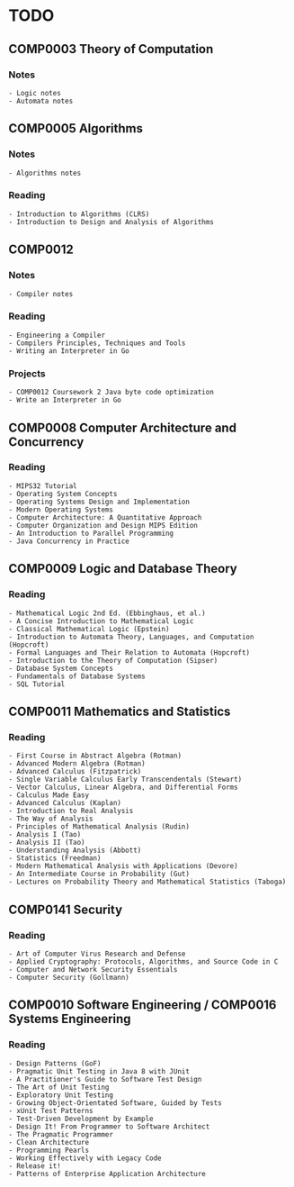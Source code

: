 # TODO

## COMP0003 Theory of Computation

### Notes
    - Logic notes
    - Automata notes

## COMP0005 Algorithms

### Notes
    - Algorithms notes

### Reading
    - Introduction to Algorithms (CLRS)
    - Introduction to Design and Analysis of Algorithms

## COMP0012

### Notes
    - Compiler notes

### Reading
    - Engineering a Compiler
    - Compilers Principles, Techniques and Tools
    - Writing an Interpreter in Go

### Projects
    - COMP0012 Coursework 2 Java byte code optimization
    - Write an Interpreter in Go

## COMP0008 Computer Architecture and Concurrency

### Reading
    - MIPS32 Tutorial
    - Operating System Concepts
    - Operating Systems Design and Implementation
    - Modern Operating Systems
    - Computer Architecture: A Quantitative Approach
    - Computer Organization and Design MIPS Edition
    - An Introduction to Parallel Programming
    - Java Concurrency in Practice

## COMP0009 Logic and Database Theory

### Reading
    - Mathematical Logic 2nd Ed. (Ebbinghaus, et al.)
    - A Concise Introduction to Mathematical Logic
    - Classical Mathematical Logic (Epstein)
    - Introduction to Automata Theory, Languages, and Computation (Hopcroft)
    - Formal Languages and Their Relation to Automata (Hopcroft)
    - Introduction to the Theory of Computation (Sipser)
    - Database System Concepts
    - Fundamentals of Database Systems
    - SQL Tutorial

## COMP0011 Mathematics and Statistics

### Reading
    - First Course in Abstract Algebra (Rotman)
    - Advanced Modern Algebra (Rotman)
    - Advanced Calculus (Fitzpatrick)
    - Single Variable Calculus Early Transcendentals (Stewart)
    - Vector Calculus, Linear Algebra, and Differential Forms
    - Calculus Made Easy
    - Advanced Calculus (Kaplan)
    - Introduction to Real Analysis
    - The Way of Analysis
    - Principles of Mathematical Analysis (Rudin)
    - Analysis I (Tao)
    - Analysis II (Tao)
    - Understanding Analysis (Abbott)
    - Statistics (Freedman)
    - Modern Mathematical Analysis with Applications (Devore)
    - An Intermediate Course in Probability (Gut)
    - Lectures on Probability Theory and Mathematical Statistics (Taboga)

## COMP0141 Security

### Reading
    - Art of Computer Virus Research and Defense
    - Applied Cryptography: Protocols, Algorithms, and Source Code in C
    - Computer and Network Security Essentials
    - Computer Security (Gollmann)

## COMP0010 Software Engineering / COMP0016 Systems Engineering

### Reading
    - Design Patterns (GoF)
    - Pragmatic Unit Testing in Java 8 with JUnit
    - A Practitioner's Guide to Software Test Design
    - The Art of Unit Testing
    - Exploratory Unit Testing
    - Growing Object-Orientated Software, Guided by Tests
    - xUnit Test Patterns
    - Test-Driven Development by Example
    - Design It! From Programmer to Software Architect
    - The Pragmatic Programmer
    - Clean Architecture
    - Programming Pearls
    - Working Effectively with Legacy Code
    - Release it!
    - Patterns of Enterprise Application Architecture
